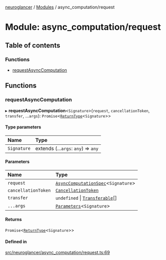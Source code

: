 [neuroglancer](../README.md) / [Modules](../modules.md) / async\_computation/request

# Module: async\_computation/request

## Table of contents

### Functions

- [requestAsyncComputation](async_computation_request.md#requestasynccomputation)

## Functions

### requestAsyncComputation

▸ **requestAsyncComputation**<`Signature`\>(`request`, `cancellationToken`, `transfer`, ...`args`): `Promise`<[`ReturnType`](annotation_annotation_layer_state._internal_.md#returntype)<`Signature`\>\>

#### Type parameters

| Name | Type |
| :------ | :------ |
| `Signature` | extends (...`args`: `any`) => `any` |

#### Parameters

| Name | Type |
| :------ | :------ |
| `request` | [`AsyncComputationSpec`](../interfaces/async_computation.AsyncComputationSpec.md)<`Signature`\> |
| `cancellationToken` | [`CancellationToken`](../interfaces/util_cancellation.CancellationToken.md) |
| `transfer` | `undefined` \| [`Transferable`](annotation_annotation_layer_state._internal_.md#transferable)[] |
| `...args` | [`Parameters`](annotation_annotation_layer_state._internal_.md#parameters)<`Signature`\> |

#### Returns

`Promise`<[`ReturnType`](annotation_annotation_layer_state._internal_.md#returntype)<`Signature`\>\>

#### Defined in

[src/neuroglancer/async_computation/request.ts:69](https://github.com/ActiveBrainAtlas2/neuroglancer/blob/1beb5d34/src/neuroglancer/async_computation/request.ts#L69)
